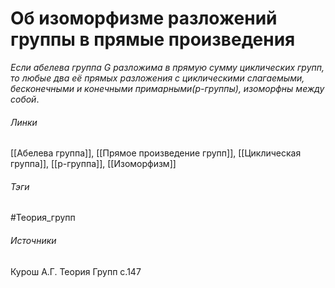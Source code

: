 # Об изоморфизме разложений группы в прямые произведения
*Если абелева группа $G$ разложима в прямую сумму циклических групп, то любые два её прямых разложения с циклическими слагаемыми, бесконечными и конечными примарными($p$-группы), изоморфны между собой*.

###### Линки
 [[Абелева группа]], [[Прямое произведение групп]], [[Циклическая группа]], [[p-группа]], [[Изоморфизм]]
###### Тэги
 #Теория_групп 
###### Источники
 Курош А.Г. Теория Групп с.147